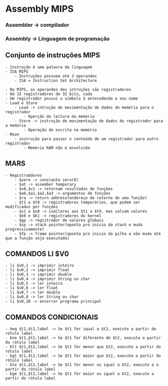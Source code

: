 # Assembly MIPS
### Assembler -> compilador
### Assembly -> Linguagem de programação

## Conjunto de instruções MIPS

    - Instrução é uma palavra da linguagem
    - ISA MIPS
        - Instruções possuem até 3 operandos
        - ISA = Instruction Set Architecture

    - No MIPS, os operandos das intruções são registradores
    - Há 32 registradores de 32 bits, cada
    - Um registrador possui o símbolo $ antecedendo o seu nome
    - Load e Store
        - Load -> intrução de movimentação de dados de memória para o registrador
            - Operção de leitura da memória
        - Store -> instrução de movimentação de dados do registrador para a memória
            - Operação de escrita na memória
    - Move
        - instrução para passar o conteúdo de um registrador para outro registrador
            - Memória RAM não é envolvida
## MARS
    - Registraddores
        - $zero -> constante zero(0)
        - $at -> assember temporary
        - $v0,$v1 -> retornam resultados de funções
        - $a0,$a1,$a2,$a3 -> argumentos de funções
        - $ra -> return address(endereço de retorno de uma função)
        - $t1 a $t9 -> registradores temporários, que podem ser modificados por funções
        - $s1 a $s8 -> similares aos $t1 a $t9, mas salvam valores 
        - $k0 e $k1 -> registradores do kernel
        - $gp -> registrador de valores globais
        - $sp -> stack pointer(aponta pro inicio da stack e muda progressivamente)
        - $fp -> frame pointer(aponta pro inicio da pilha a não muda até que a função seja executada)
## COMANDOS LI $V0
    - li $v0,1 -> imprimir inteiro
    - li $v0,2 -> imprimir float
    - li $v0,3 -> imprimir double
    - li $v0,4 -> imprimir String ou char
    - li $v0,5 -> ler inteiro
    - li $v0,6 -> ler float
    - li $v0,7 -> ler double
    - li $v0,8 -> ler String ou char
    - li $v0,10 -> encerrar programa principal

## COMANDOS CONDICIONAIS
    - beq $t1,$t2,label -> Se $t1 for iqual a $t2, execute a partir do rótulo label
    - bne $t1,$t2,label -> Se $t1 for diferente de $t2, execute a partir do rótulo label
    - blt $t1,$t2,label -> Se $t1 for menor que $t2, execute a partir do rótulo label
    - bgt $t1,$t2,label -> Se $t1 for maior que $t2, execute a partir do rótulo label
    - ble $t1,$t2,label -> Se $t1 for menor ou iqual a $t2, execute a a partir do rótulo label
    - bge $t1,$t2,label -> Se $t1 for maior ou igual a $t2, execute a partir do rótulo label 
